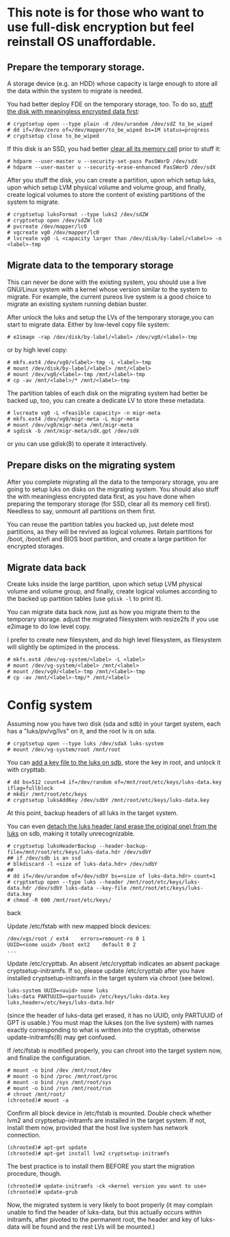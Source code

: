 # This note is for those who want to use full-disk encryption but feel reinstall OS unaffordable.

## Prepare the temporary storage.
A storage device (e.g. an HDD) whose capacity is large enough to store all the data within the system to migrate is needed.

You had better deploy FDE on the temporary storage, too. To do so, [stuff the disk with meaningless encrypted data first](https://wiki.archlinux.org/index.php/Dm-crypt/Drive_preparation#dm-crypt_wipe_on_an_empty_disk_or_partition):

```
# cryptsetup open --type plain -d /dev/urandom /dev/sdZ to_be_wiped
# dd if=/dev/zero of=/dev/mapper/to_be_wiped bs=1M status=progress
# cryptsetup close to_be_wiped
```

If this disk is an SSD, you had better [clear all its memory cell](https://wiki.archlinux.org/index.php/Solid_state_drive/Memory_cell_clearing) prior to stuff it:
```
# hdparm --user-master u --security-set-pass PasSWorD /dev/sdX
# hdparm --user-master u --security-erase-enhanced PasSWorD /dev/sdX
```

After you stuff the disk, you can create a partition, upon which setup luks, upon which setup LVM physical volume and volume group, and finally, create logical volumes to store the content of existing partitions of the system to migrate.
```
# cryptsetup luksFormat --type luks2 /dev/sdZW
# cryptsetup open /dev/sdZW lc0
# pvcreate /dev/mapper/lc0
# vgcreate vg0 /dev/mapper/lc0
# lvcreate vg0 -L <capacity larger than /dev/disk/by-label/<label>> -n <label>-tmp
```
## Migrate data to the temporary storage
This can never be done with the existing system, you should use a live GNU/Linux system with a kernel whose version similar to the system to migrate. For example, the current pureos live system is a good choice to migrate an existing system running debian buster.

After unlock the luks and setup the LVs of the temporary storage,you can start to migrate data. Either by low-level copy file system:
```
# e2image -rap /dev/disk/by-label/<label> /dev/vg0/<label>-tmp
```
or by high level copy:
```
# mkfs.ext4 /dev/vg0/<label>-tmp -L <label>-tmp
# mount /dev/disk/by-label/<label> /mnt/<label>
# mount /dev/vg0/<label>-tmp /mnt/<label>-tmp
# cp -av /mnt/<label>/* /mnt/<label>-tmp
```
The partition tables of each disk on the migrating system had better be backed up, too, you can create a dedicate LV to store these metadata.
```
# lvcreate vg0 -L <feasible capacity> -n migr-meta
# mkfs.ext4 /dev/vg0/migr-meta -L migr-meta
# mount /dev/vg0/migr-meta /mnt/migr-meta
# sgdisk -b /mnt/migr-meta/sdX.gpt /dev/sdX
```
or you can use gdisk(8) to operate it interactively.

## Prepare disks on the migrating system
After you complete migrating all the data to the temporary storage, you are going to setup luks on disks on the migrating system. You should also stuff the with meaningless encrypted data first, as you have done when preparing the temporary storage (for SSD, clear all its memory cell first). Needless to say, unmount all partitions on them first.

You can reuse the partition tables you backed up, just delete most partitions, as they will be revived as logical volumes. Retain partitions for /boot, /boot/efi and BIOS boot partition, and create a large partition for encrypted storages.

## Migrate data back
Create luks inside the large partition, upon which setup LVM physical volume and volume group, and finally, create logical volumes according to the backed up partition tables (use `gdisk -l` to print it).

You can migrate data back now, just as how you migrate them to the temporary storage. adjust the migrated filesystem with resize2fs if you use e2image to do low level copy.

I prefer to create new filesystem, and do high level filesystem, as filesystem will slightly be optimized in the process.

```
# mkfs.ext4 /dev/vg-system/<label> -L <label>
# mount /dev/vg-system/<label> /mnt/<label>
# mount /dev/vg0/<label>-tmp /mnt/<label>-tmp
# cp -av /mnt/<label>-tmp/* /mnt/<label>
```

# Config system
Assuming now you have two disk (sda and sdb) in your target system, each has a "luks/pv/vg/lvs" on it, and the root lv is on sda.
```
# cryptsetup open --type luks /dev/sdaX luks-system
# mount /dev/vg-system/root /mnt/root
```
You can [add a key file to the luks on sdb](https://wiki.archlinux.org/index.php/Dm-crypt/Device_encryption#Creating_a_keyfile_with_random_characters), store the key in root, and unlock it with crypttab.
```
# dd bs=512 count=4 if=/dev/random of=/mnt/root/etc/keys/luks-data.key iflag=fullblock
# mkdir /mnt/root/etc/keys
# cryptsetup luksAddKey /dev/sdbY /mnt/root/etc/keys/luks-data.key
```
At this point, backup headers of all luks in the target system.

You can even [detach the luks header (and erase the original one) from the luks](https://wiki.archlinux.org/index.php/Dm-crypt/Specialties#Encrypted_system_using_a_detached_LUKS_header) on sdb, making it totally unrecognizable.
```
# cryptsetup luksHeaderBackup --header-backup-file=/mnt/root/etc/keys/luks-data.hdr /dev/sdbY
## if /dev/sdb is an ssd
# blkdiscard -l <size of luks-data.hdr> /dev/sdbY
##
# dd if=/dev/urandom of=/dev/sdbY bs=<size of luks-data.hdr> count=1
# cryptsetup open --type luks --header /mnt/root/etc/keys/luks-data.hdr /dev/sdbY luks-data --key-file /mnt/root/etc/keys/luks-data.key
# chmod -R 600 /mnt/root/etc/keys/
```

back 

Update /etc/fstab with new mapped block devices:
```
/dev/vgs/root / ext4    errors=remount-ro 0 1
UUID=<some uuid> /boot ext2    default 0 2
...
```
Update /etc/crypttab. An absent /etc/crypttab indicates an absent package cryptsetup-initramfs. If so, please update /etc/crypttab after you have installed cryptsetup-initramfs in the target system via chroot (see below).
```
luks-system UUID=<uuid> none luks
luks-data PARTUUID=<partuuid> /etc/keys/luks-data.key luks,header=/etc/keys/luks-data.hdr
```
(since the header of luks-data get erased, it has no UUID, only PARTUUID of GPT is usable.)
You must map the lukses (on the live system) with names exactly corresponding to what is written into the crypttab, otherwise update-initramfs(8) may get confused.

If /etc/fstab is modified properly, you can chroot into the target system now, and finalize the configuration.
```
# mount -o bind /dev /mnt/root/dev
# mount -o bind /proc /mnt/root/proc
# mount -o bind /sys /mnt/root/sys
# mount -o bind /run /mnt/root/run
# chroot /mnt/root/
(chrooted)# mount -a
```
Confirm all block device in /etc/fstab is mounted. Double check whether lvm2 and cryptsetup-initramfs are installed in the target system. If not, install them now, provided that the host live system has network connection.
```
(chrooted)# apt-get update
(chrooted)# apt-get install lvm2 cryptsetup-initramfs
```
The best practice is to install them BEFORE you start the migration procedure, though.
```
(chrooted)# update-initramfs -ck <kernel version you want to use>
(chrooted)# update-grub
```

Now, the migrated system is very likely to boot properly (it may complain unable to find the header of luks-data, but this actually occurs within initramfs, after pivoted to the permanent root, the header and key of luks-data will be found and the rest LVs will be mounted.)
